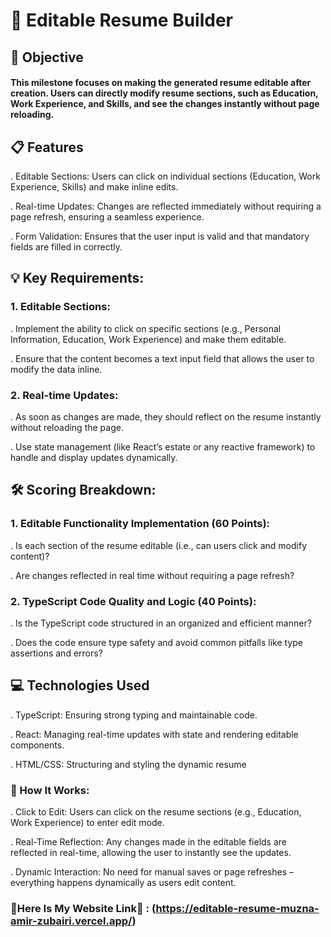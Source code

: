 # 📝 Editable Resume Builder
## 🎯 Objective
#### This milestone focuses on making the generated resume editable after creation. Users can directly modify resume sections, such as Education, Work Experience, and Skills, and see the changes instantly without page reloading.

## 📋 Features
. Editable Sections: Users can click on individual sections (Education, Work Experience, Skills) and make inline edits.

. Real-time Updates: Changes are reflected immediately without requiring a page refresh, ensuring a seamless experience.

. Form Validation: Ensures that the user input is valid and that mandatory fields are filled in correctly.

## 💡 Key Requirements:

### 1. Editable Sections:
. Implement the ability to click on specific sections (e.g., Personal Information, Education, Work Experience) and make them editable.

. Ensure that the content becomes a text input field that allows the user to modify the data inline.

### 2. Real-time Updates:
  . As soon as changes are made, they should reflect on the resume instantly without reloading the page.

  . Use state management (like React’s estate or any reactive framework) to handle and display updates dynamically.

## 🛠️ Scoring Breakdown:
### 1. Editable Functionality Implementation (60 Points):
. Is each section of the resume editable (i.e., can users click and modify content)?

. Are changes reflected in real time without requiring a page refresh?

### 2. TypeScript Code Quality and Logic (40 Points):
. Is the TypeScript code structured in an organized and efficient manner?

. Does the code ensure type safety and avoid common pitfalls like type assertions and errors?

## 💻 Technologies Used

. TypeScript: Ensuring strong typing and maintainable code.

. React: Managing real-time updates with state and rendering editable components.

. HTML/CSS: Structuring and styling the dynamic resume

### 🚀 How It Works:
. Click to Edit: Users can click on the resume sections (e.g., Education, Work Experience) to enter edit mode.

. Real-Time Reflection: Any changes made in the editable fields are reflected in real-time, allowing the user to instantly see the updates.

. Dynamic Interaction: No need for manual saves or page refreshes – everything happens dynamically as users edit content.


### 🚀Here Is My Website Link🚀 : (https://editable-resume-muzna-amir-zubairi.vercel.app/)


  


